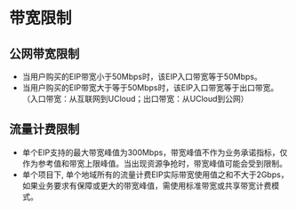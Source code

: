 # 带宽限制

## 公网带宽限制

- 当用户购买的EIP带宽小于50Mbps时，该EIP入口带宽等于50Mbps。<br>
- 当用户购买的EIP带宽大于等于50Mbps时，该EIP入口带宽等于出口带宽。
<br>（入口带宽：从互联网到UCloud；出口带宽：从UCloud到公网）

## 流量计费限制

- 单个EIP支持的最大带宽峰值为300Mbps，带宽峰值不作为业务承诺指标，仅作为参考值和带宽上限峰值。当出现资源争抢时，带宽峰值可能会受到限制。
- 单个项目下, 单个地域所有的流量计费EIP实际带宽使用值之和不大于2Gbps，如果业务要求有保障或更大的带宽峰值，需使用标准带宽或共享带宽计费模式。
